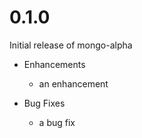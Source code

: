 # 0.1.0

Initial release of mongo-alpha

* Enhancements
  * an enhancement

* Bug Fixes
  * a bug fix
